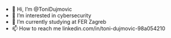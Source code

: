 - 👋 Hi, I’m @ToniDujmovic
- 👀 I’m interested in cybersecurity
- 🌱 I’m currently studying at FER Zagreb
- 📫 How to reach me 
  linkedin.com/in/toni-dujmovic-98a054210

<!---
ToniDujmovic/ToniDujmovic is a ✨ special ✨ repository because its `README.md` (this file) appears on your GitHub profile.
You can click the Preview link to take a look at your changes.
--->
